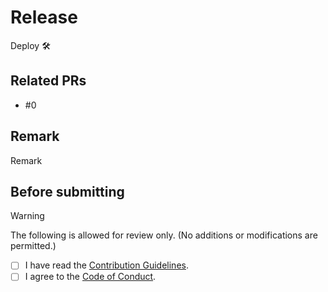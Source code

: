 # Release

Deploy 🛠

## Related PRs

- #0

## Remark

Remark

## Before submitting

> [!WARNING]
>
> The following is allowed for review only. (No additions or modifications are permitted.)

- [ ] I have read the [Contribution Guidelines](https://github.com/iputapp/lounas/blob/develop/.github/CONTRIBUTING.md).
- [ ] I agree to the [Code of Conduct](https://github.com/iputapp/lounas/blob/develop/.github/CODE_OF_CONDUCT.md).
